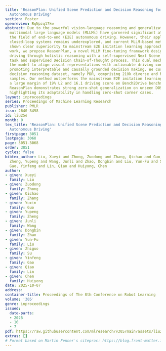 ```yaml
---
title: 'ReasonPlan: Unified Scene Prediction and Decision Reasoning for Closed-loop
  Autonomous Driving'
section: Poster
openreview: RqNpzq17kw
abstract: Due to the powerful vision-language reasoning and generalization abilities,
  multimodal large language models (MLLMs) have garnered significant attention in
  the field of end-to-end (E2E) autonomous driving. However, their application to
  closed-loop systems remains underexplored, and current MLLM-based methods have not
  shown clear superiority to mainstream E2E imitation learning approaches. In this
  work, we propose ReasonPlan, a novel MLLM fine-tuning framework designed for closed-loop
  driving through holistic reasoning with a self-supervised Next Scene Prediction
  task and supervised Decision Chain-of-Thought process. This dual mechanism encourages
  the model to align visual representations with actionable driving context, while
  promoting interpretable and causally grounded decision making. We curate a planning-oriented
  decision reasoning dataset, namely PDR, comprising 210k diverse and high-quality
  samples. Our method outperforms the mainstream E2E imitation learning method by
  a large margin of 19% L2 and 16.1 driving score on Bench2Drive benchmark. Furthermore,
  ReasonPlan demonstrates strong zero-shot generalization on unseen DOS benchmark,
  highlighting its adaptability in handling zero-shot corner cases.
layout: inproceedings
series: Proceedings of Machine Learning Research
publisher: PMLR
issn: 2640-3498
id: liu25e
month: 0
tex_title: 'ReasonPlan: Unified Scene Prediction and Decision Reasoning for Closed-loop
  Autonomous Driving'
firstpage: 3051
lastpage: 3068
page: 3051-3068
order: 3051
cycles: false
bibtex_author: Liu, Xueyi and Zhong, Zuodong and Zhang, Qichao and Guo, Yuxin and
  Zheng, Yupeng and Wang, Junli and Zhao, Dongbin and Liu, Yun-Fu and Su, Zhiguo and
  Gao, Yinfeng and Lin, Qiao and Huiyong, Chen
author:
- given: Xueyi
  family: Liu
- given: Zuodong
  family: Zhong
- given: Qichao
  family: Zhang
- given: Yuxin
  family: Guo
- given: Yupeng
  family: Zheng
- given: Junli
  family: Wang
- given: Dongbin
  family: Zhao
- given: Yun-Fu
  family: Liu
- given: Zhiguo
  family: Su
- given: Yinfeng
  family: Gao
- given: Qiao
  family: Lin
- given: Chen
  family: Huiyong
date: 2025-10-07
address:
container-title: Proceedings of The 8th Conference on Robot Learning
volume: '305'
genre: inproceedings
issued:
  date-parts:
  - 2025
  - 10
  - 7
pdf: https://raw.githubusercontent.com/mlresearch/v305/main/assets/liu25e/liu25e.pdf
extras: []
# Format based on Martin Fenner's citeproc: https://blog.front-matter.io/posts/citeproc-yaml-for-bibliographies/
---
```


